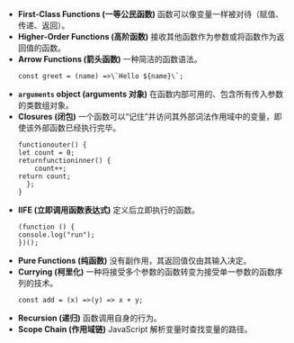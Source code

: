 - **First-Class Functions (一等公民函数)** 函数可以像变量一样被对待（赋值、传递、返回）。
- **Higher-Order Functions (高阶函数)** 接收其他函数作为参数或将函数作为返回值的函数。
- **Arrow Functions (箭头函数)** 一种简洁的函数语法。
	```
	const greet = (name) =>\`Hello ${name}\`;
	```
- **`arguments` object (arguments 对象)** 在函数内部可用的、包含所有传入参数的类数组对象。
- **Closures (闭包)** 一个函数可以“记住”并访问其外部词法作用域中的变量，即使该外部函数已经执行完毕。
	```
	functionouter() {
	let count = 0;
	returnfunctioninner() {
	    count++;
	return count;
	  };
	}
	```
- **IIFE (立即调用函数表达式)** 定义后立即执行的函数。
	```
	(function () {
	console.log("run");
	})();
	```
- **Pure Functions (纯函数)** 没有副作用，其返回值仅由其输入决定。
- **Currying (柯里化)** 一种将接受多个参数的函数转变为接受单一参数的函数序列的技术。
	```
	const add = (x) =>(y) => x + y;
	```
- **Recursion (递归)** 函数调用自身的行为。
- **Scope Chain (作用域链)** JavaScript 解析变量时查找变量的路径。
